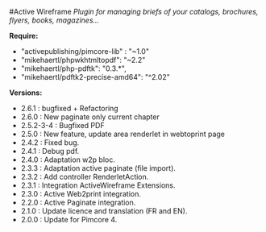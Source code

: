 #Active Wireframe
*Plugin for managing briefs of your catalogs, brochures, flyers, books, magazines...*

__Require:__
* "activepublishing/pimcore-lib" : "~1.0"
* "mikehaertl/phpwkhtmltopdf": "~2.2"
* "mikehaertl/php-pdftk": "0.3.*",
* "mikehaertl/pdftk2-precise-amd64": "^2.02"

__Versions:__
* 2.6.1 : bugfixed + Refactoring
* 2.6.0 : New paginate only current chapter 
* 2.5.2-3-4 : Bugfixed PDF
* 2.5.0 : New feature, update area renderlet in webtoprint page
* 2.4.2 : Fixed bug.
* 2.4.1 : Debug pdf.
* 2.4.0 : Adaptation w2p bloc.
* 2.3.3 : Adaptation active paginate (file import).
* 2.3.2 : Add controller RenderletAction.
* 2.3.1 : Integration ActiveWireframe Extensions.
* 2.3.0 : Active Web2print integration.
* 2.2.0 : Active Paginate integration.
* 2.1.0 : Update licence and translation (FR and EN).
* 2.0.0 : Update for Pimcore 4.
